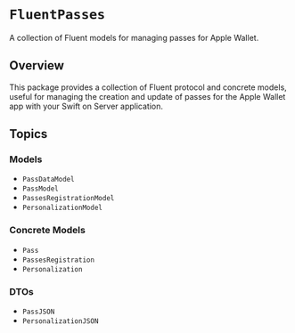 # ``FluentPasses``

A collection of Fluent models for managing passes for Apple Wallet.

## Overview

This package provides a collection of Fluent protocol and concrete models, useful for managing the creation and update of passes for the Apple Wallet app with your Swift on Server application.

## Topics

### Models

- ``PassDataModel``
- ``PassModel``
- ``PassesRegistrationModel``
- ``PersonalizationModel``

### Concrete Models

- ``Pass``
- ``PassesRegistration``
- ``Personalization``

### DTOs

- ``PassJSON``
- ``PersonalizationJSON``
